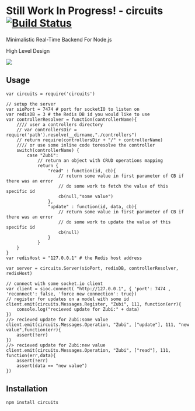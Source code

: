Still Work In Progress! - circuits [![Build Status](https://travis-ci.org/romansky/circuits.png)](https://travis-ci.org/romansky/circuits)
====


Minimalistic Real-Time Backend For Node.js

High Level Design

<img src="https://docs.google.com/drawings/d/1ELXFEhsntD2jyYehrcceV-sUHDaTgFCz3Hw180TCKOs/pub?w=982&amp;h=867">

## Usage

	var circuits = require('circuits')

	// setup the server
	var sioPort = 7474 # port for socketIO to listen on
	var redisDB = 3 # the Redis DB id you would like to use
	var controllerResolver = function(controllerName){
		//// user a controllers directory
		// var controllersDir = require('path').resolve(__dirname,"./controllers")
		// return require(controllersDir + "/" + controllerName)
		//// or use some inline code toresolve the controller
		switch(controllerName) {
			case "Zubi": 
				// return an object with CRUD operations mapping
				return {
					"read" : function(id, cb){
						// return some value in first parameter of CB if there was an error
						// do some work to fetch the value of this specific id
						cb(null,"some value")
					},
					"update" : function(id, data, cb){
						// return some value in first parameter of CB if there was an error
						// do some work to update the value of this specific id
						cb(null)
					}
				}
		}
	}
	var redisHost = "127.0.0.1" # the Redis host address
	
	var server = circuits.Server(sioPort, redisDB, controllerResolver, redisHost)

	// connect with some socket.io client
	var client = sioc.connect( "http://127.0.0.1", { 'port': 7474 , 'reconnect': false, 'force new connection': true})
	// register for updates on a model with some id
	client.emit(circuits.Messages.Register, "Zubi", 111, function(err){
		console.log("recieved update for Zubi:" + data)
	})
	//> recieved update for Zubi:some value
	client.emit(circuits.Messages.Operation, "Zubi", ["update"], 111, "new value",function(err){
		assert(!err)
	})
	//> recieved update for Zubi:new value
	client.emit(circuits.Messages.Operation, "Zubi", ["read"], 111, function(err,data){
		assert(!err)
		assert(data == "new value")
	})



## Installation

	npm install circuits
